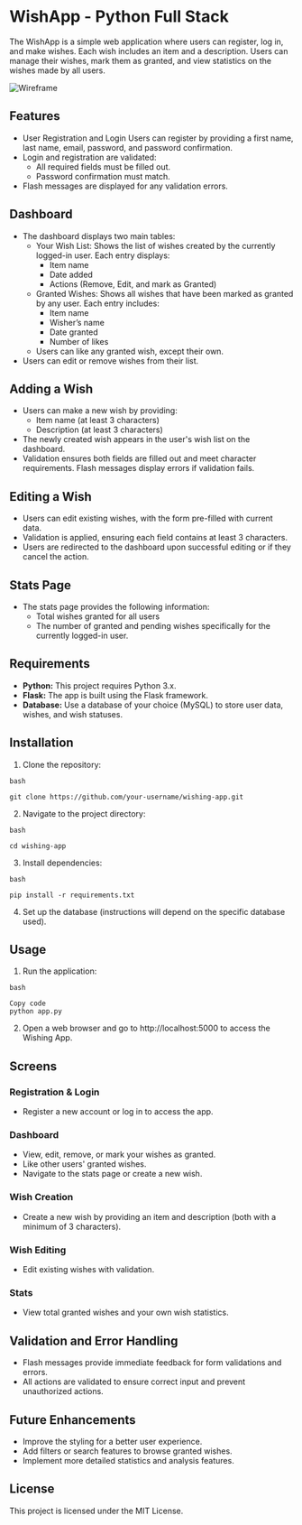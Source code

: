 # WishApp - Python Full Stack

The WishApp is a simple web application where users can register, log in, and make wishes. Each wish includes an item and a description. Users can manage their wishes, mark them as granted, and view statistics on the wishes made by all users.

![Wireframe](pythonWishApp(1).png)

## Features
- User Registration and Login
Users can register by providing a first name, last name, email, password, and password confirmation.
- Login and registration are validated:
    - All required fields must be filled out.
    - Password confirmation must match.
- Flash messages are displayed for any validation errors.

## Dashboard
- The dashboard displays two main tables:
    - Your Wish List: Shows the list of wishes created by the currently logged-in user. Each entry displays:
        - Item name
        - Date added
        - Actions (Remove, Edit, and mark as Granted)
    - Granted Wishes: Shows all wishes that have been marked as granted by any user. Each entry includes:
        - Item name
        - Wisher’s name
        - Date granted
        - Number of likes
    - Users can like any granted wish, except their own.
- Users can edit or remove wishes from their list.

## Adding a Wish
- Users can make a new wish by providing:
    - Item name (at least 3 characters)
    - Description (at least 3 characters)
- The newly created wish appears in the user's wish list on the dashboard.
- Validation ensures both fields are filled out and meet character requirements. Flash messages display errors if validation fails.

## Editing a Wish
- Users can edit existing wishes, with the form pre-filled with current data.
- Validation is applied, ensuring each field contains at least 3 characters.
- Users are redirected to the dashboard upon successful editing or if they cancel the action.

## Stats Page
- The stats page provides the following information:
    - Total wishes granted for all users
    - The number of granted and pending wishes specifically for the currently logged-in user.

## Requirements
- **Python:** This project requires Python 3.x.
- **Flask:** The app is built using the Flask framework.
- **Database:** Use a database of your choice (MySQL) to store user data, wishes, and wish statuses.

## Installation
1. Clone the repository:
```
bash

git clone https://github.com/your-username/wishing-app.git
```

2. Navigate to the project directory:
```
bash

cd wishing-app
```

3. Install dependencies:
```
bash

pip install -r requirements.txt
```

4. Set up the database (instructions will depend on the specific database used).

## Usage
1. Run the application:
```
bash

Copy code
python app.py
```

2. Open a web browser and go to http://localhost:5000 to access the Wishing App.

## Screens

### Registration & Login
- Register a new account or log in to access the app.

### Dashboard
- View, edit, remove, or mark your wishes as granted.
- Like other users' granted wishes.
- Navigate to the stats page or create a new wish.

### Wish Creation
- Create a new wish by providing an item and description (both with a minimum of 3 characters).

### Wish Editing
- Edit existing wishes with validation.

### Stats
- View total granted wishes and your own wish statistics.

## Validation and Error Handling
- Flash messages provide immediate feedback for form validations and errors.
- All actions are validated to ensure correct input and prevent unauthorized actions.

## Future Enhancements
- Improve the styling for a better user experience.
- Add filters or search features to browse granted wishes.
- Implement more detailed statistics and analysis features.

## License
This project is licensed under the MIT License.

